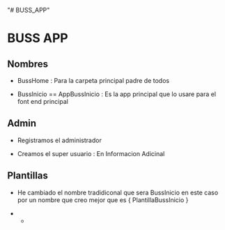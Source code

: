 "# BUSS_APP" 


# BUSS APP

## Nombres 

- BussHome :  Para la carpeta principal padre de todos

- BussInicio == AppBussInicio : Es la app principal que lo usare para el font end principal


## Admin

- Registramos el administrador 

- Creamos el super usuario : En Informacion Adicinal 


## Plantillas 
- He cambiado el nombre tradidiconal que sera BussInicio en este caso por un nombre que creo mejor que es { PlantillaBussInicio }


- -